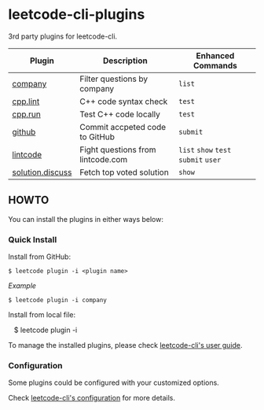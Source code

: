 # leetcode-cli-plugins
3rd party plugins for leetcode-cli.

|Plugin|Description|Enhanced Commands|
|-|-|-|
|[company](/docs/company.md)|Filter questions by company|`list`|
|[cpp.lint](/docs/cpp.lint.md)|C++ code syntax check|`test`|
|[cpp.run](/docs/cpp.run.md)|Test C++ code locally|`test`|
|[github](/docs/github.md)|Commit accpeted code to GitHub|`submit`|
|[lintcode](/docs/lintcode.md)|Fight questions from lintcode.com|`list` `show` `test` `submit` `user`|
|[solution.discuss](/docs/solution.discuss.md)|Fetch top voted solution|`show`|

## HOWTO

You can install the plugins in either ways below:

### Quick Install

Install from GitHub:

    $ leetcode plugin -i <plugin name>
    
*Example*

    $ leetcode plugin -i company
    
Install from local file:

    $ leetcode plugin -i <plugin js file>

To manage the installed plugins, please check [leetcode-cli's user guide](https://skygragon.github.io/leetcode-cli/commands#plugin).

### Configuration

Some plugins could be configured with your customized options.

Check [leetcode-cli's configuration](https://skygragon.github.io/leetcode-cli/advanced#configuration) for more details.
